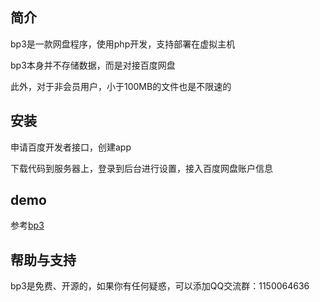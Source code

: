 ## 简介
bp3是一款网盘程序，使用php开发，支持部署在虚拟主机

bp3本身并不存储数据，而是对接百度网盘

此外，对于非会员用户，小于100MB的文件也是不限速的
## 安装
申请百度开发者接口，创建app

下载代码到服务器上，登录到后台进行设置，接入百度网盘账户信息
## demo
参考<a href="https://bp3.52dixiaowo.com" target="_blank">bp3</a>
## 帮助与支持
bp3是免费、开源的，如果你有任何疑惑，可以添加QQ交流群：1150064636

